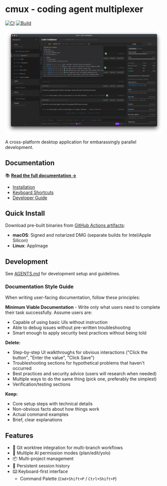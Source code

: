 # cmux - coding agent multiplexer

[![CI](https://github.com/coder/cmux/actions/workflows/ci.yml/badge.svg)](https://github.com/coder/cmux/actions/workflows/ci.yml)
[![Build](https://github.com/coder/cmux/actions/workflows/build.yml/badge.svg)](https://github.com/coder/cmux/actions/workflows/build.yml)

![cmux product screenshot](docs/img/product-hero.webp)

A cross-platform desktop application for embarassingly parallel development.

## Documentation

📚 **[Read the full documentation →](https://cmux.io)**

- [Installation](https://cmux.io/install.html)
- [Keyboard Shortcuts](https://cmux.io/keybinds.html)
- [Developer Guide](https://cmux.io/AGENTS.html)

## Quick Install

Download pre-built binaries from [GitHub Actions artifacts](https://github.com/coder/cmux/actions/workflows/build.yml):

- **macOS**: Signed and notarized DMG (separate builds for Intel/Apple Silicon)
- **Linux**: AppImage

## Development

See [AGENTS.md](./AGENTS.md) for development setup and guidelines.

### Documentation Style Guide

When writing user-facing documentation, follow these principles:

**Minimum Viable Documentation** - Write only what users need to complete their task successfully. Assume users are:

- Capable of using basic UIs without instruction
- Able to debug issues without pre-written troubleshooting
- Smart enough to apply security best practices without being told

**Delete:**

- Step-by-step UI walkthroughs for obvious interactions ("Click the button", "Enter the value", "Click Save")
- Troubleshooting sections for hypothetical problems that haven't occurred
- Best practices and security advice (users will research when needed)
- Multiple ways to do the same thing (pick one, preferably the simplest)
- Verification/testing sections

**Keep:**

- Core setup steps with technical details
- Non-obvious facts about how things work
- Actual command examples
- Brief, clear explanations

## Features

- 🔀 Git worktree integration for multi-branch workflows
- 🤖 Multiple AI permission modes (plan/edit/yolo)
- 📦 Multi-project management
- 💬 Persistent session history
- ⌨️ Keyboard-first interface
  - Command Palette (`Cmd+Shift+P` / `Ctrl+Shift+P`)

